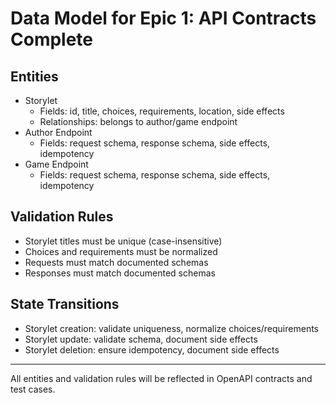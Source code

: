 # Data Model for Epic 1: API Contracts Complete

## Entities
- Storylet
  - Fields: id, title, choices, requirements, location, side effects
  - Relationships: belongs to author/game endpoint
- Author Endpoint
  - Fields: request schema, response schema, side effects, idempotency
- Game Endpoint
  - Fields: request schema, response schema, side effects, idempotency

## Validation Rules
- Storylet titles must be unique (case-insensitive)
- Choices and requirements must be normalized
- Requests must match documented schemas
- Responses must match documented schemas

## State Transitions
- Storylet creation: validate uniqueness, normalize choices/requirements
- Storylet update: validate schema, document side effects
- Storylet deletion: ensure idempotency, document side effects

---
All entities and validation rules will be reflected in OpenAPI contracts and test cases.
